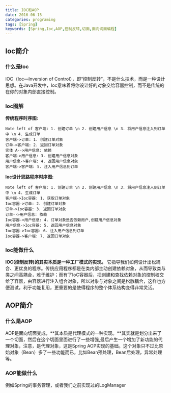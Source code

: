 ```yaml
---
title: IOC和AOP
date: 2016-06-15
categories: programing
tags: [Spring]
keywords: [Spring,Ioc,AOP,控制反转,切面,面向切面编程]
---
```


## Ioc简介
### 什么是Ioc
IOC（Ioc—Inversion of Control），即“控制反转”，不是什么技术，而是一种设计思想。在Java开发中，Ioc意味着将你设计好的对象交给容器控制，而不是传统的在你的对象内部直接控制。

### Ioc图解

**传统程序时序图:**

```sequence
Note left of 客户端: 1. 创建订单 \n 2. 创建用户信息 \n 3. 将用户信息注入到订单中 \n 4. 生成订单
客户端->订单: 1. 创建订单对象
订单->客户端: 2. 返回订单对象
实体 A-->用户信息: 依赖
客户端->用户信息: 3. 创建用户信息对象
用户信息->客户端: 4. 返回用户信息对象
客户端->客户端: 5. 注入用户信息到订单
```

**Ioc设计思路程序时序图:**

```sequence
Note left of 客户端: 1. 创建订单 \n 2. 创建用户信息 \n 3. 将用户信息注入到订单中 \n 4. 生成订单
客户端->Ioc容器: 1. 获取订单对象
Ioc容器->订单: 2. 创建订单对象
订单->Ioc容器: 3. 返回订单对象
订单-->用户信息: 依赖
Ioc容器->用户信息: 4. 订单对象是否依赖用户,创建用户信息对象
用户信息->Ioc容器: 5. 返回用户信息对象
Ioc容器->Ioc容器: 6. 注入用户信息到订单
Ioc容器->客户端: 7. 返回订单对象
```

### Ioc能做什么
**IOC(控制反转)的其实本质是一种工厂模式的实现。**
它指导我们如何设计出松耦合、更优良的程序。传统应用程序都是在类内部主动创建依赖对象，从而导致类与类之间高耦合，难于维护；而有了IoC容器后，把创建和查找依赖对象的控制权交给了容器，由容器进行注入组合对象，所以对象与对象之间是松散耦合，这样也方便测试，利于功能复用，更重要的是使得程序的整个体系结构变得非常灵活。

## AOP简介
### 什么是AOP
AOP是面向切面变成，**其本质是代理模式的一种实现。**其实就是划分出来了一个切面，然后在这个切面里面进行了一些增强,最后产生一个增加了新功能的代理对象，注意，是代理对象，这是Spring AOP实现的基础。这个对象只不过比原始对象（Bean）多了一些功能而已，比如Bean预处理，Bean后处理，异常处理等。 

### AOP能做什么
例如Spring的事务管理，或者我们之前实现过的LogManager